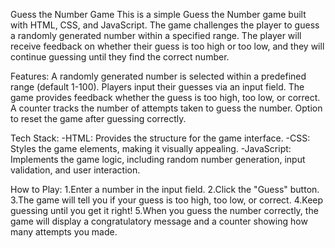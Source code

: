 Guess the Number Game
This is a simple Guess the Number game built with HTML, CSS, and JavaScript. The game challenges the player to guess a randomly generated number within a specified range. The player will receive feedback on whether their guess is too high or too low, and they will continue guessing until they find the correct number.

Features:
A randomly generated number is selected within a predefined range (default 1-100).
Players input their guesses via an input field.
The game provides feedback whether the guess is too high, too low, or correct.
A counter tracks the number of attempts taken to guess the number.
Option to reset the game after guessing correctly.

Tech Stack:
-HTML: Provides the structure for the game interface.
-CSS: Styles the game elements, making it visually appealing.
-JavaScript: Implements the game logic, including random number generation, input validation, and user interaction.

How to Play:
1.Enter a number in the input field.
2.Click the "Guess" button.
3.The game will tell you if your guess is too high, too low, or correct.
4.Keep guessing until you get it right!
5.When you guess the number correctly, the game will display a congratulatory message and a counter showing how many attempts you made.
